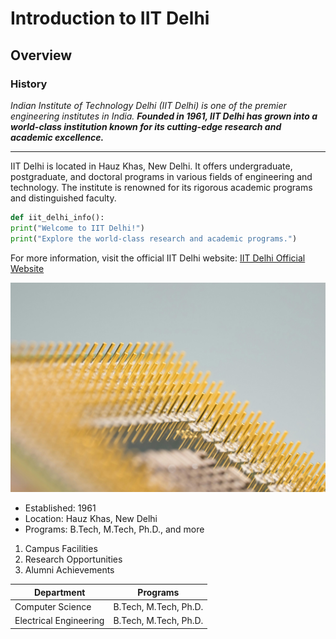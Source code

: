 
# Introduction to IIT Delhi
## Overview
### History

*Indian Institute of Technology Delhi (IIT Delhi) is one of the premier engineering institutes in India.*
***Founded in 1961, IIT Delhi has grown into a world-class institution known for its cutting-edge research and academic excellence.***

---

IIT Delhi is located in Hauz Khas, New Delhi. It offers undergraduate, postgraduate, and doctoral programs in various fields of engineering and technology.
The institute is renowned for its rigorous academic programs and distinguished faculty.

```python
def iit_delhi_info():
print("Welcome to IIT Delhi!")
print("Explore the world-class research and academic programs.")

```
For more information, visit the official IIT Delhi website: [IIT Delhi Official Website](https://www.iitd.ac.in)

![IIT Delhi Campus](TestCase/images/technology.jpg)

- Established: 1961
- Location: Hauz Khas, New Delhi
- Programs: B.Tech, M.Tech, Ph.D., and more


1.  Campus Facilities
2.  Research Opportunities
3.  Alumni Achievements

|Department | Programs |
|-------------|-------------|
|Computer Science | B.Tech, M.Tech, Ph.D. |
|Electrical Engineering | B.Tech, M.Tech, Ph.D. |



